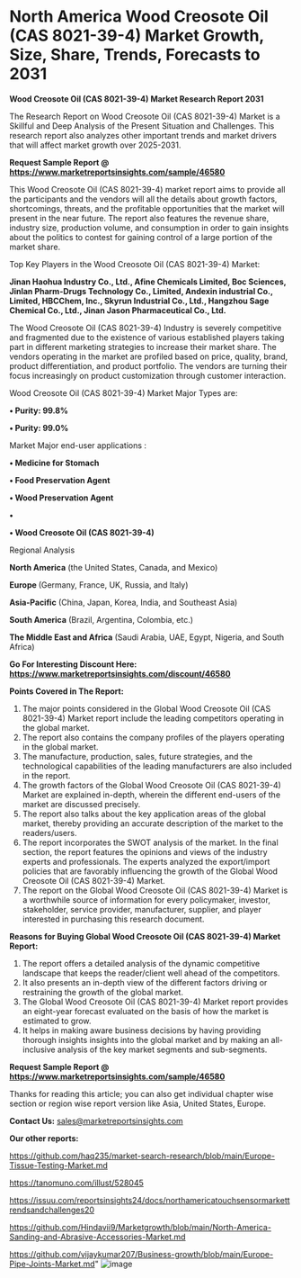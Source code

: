 # North America Wood Creosote Oil (CAS 8021-39-4) Market Growth, Size, Share, Trends, Forecasts to 2031

<strong>Wood Creosote Oil (CAS 8021-39-4) Market Research Report 2031</strong>

The Research Report on Wood Creosote Oil (CAS 8021-39-4) Market is a Skillful and Deep Analysis of the Present Situation and Challenges. This research report also analyzes other important trends and market drivers that will affect market growth over 2025-2031.

<strong>Request Sample Report @ <a href=https://www.marketreportsinsights.com/sample/46580>https://www.marketreportsinsights.com/sample/46580</a></strong>

This Wood Creosote Oil (CAS 8021-39-4) market report aims to provide all the participants and the vendors will all the details about growth factors, shortcomings, threats, and the profitable opportunities that the market will present in the near future. The report also features the revenue share, industry size, production volume, and consumption in order to gain insights about the politics to contest for gaining control of a large portion of the market share.

Top Key Players in the Wood Creosote Oil (CAS 8021-39-4) Market:

<strong>Jinan Haohua Industry Co., Ltd., Afine Chemicals Limited, Boc Sciences, Jinlan Pharm-Drugs Technology Co., Limited, Andexin industrial Co., Limited, HBCChem, Inc., Skyrun Industrial Co., Ltd., Hangzhou Sage Chemical Co., Ltd., Jinan Jason Pharmaceutical Co., Ltd.</strong>

The Wood Creosote Oil (CAS 8021-39-4) Industry is severely competitive and fragmented due to the existence of various established players taking part in different marketing strategies to increase their market share. The vendors operating in the market are profiled based on price, quality, brand, product differentiation, and product portfolio. The vendors are turning their focus increasingly on product customization through customer interaction.

Wood Creosote Oil (CAS 8021-39-4) Market Major Types are:

<strong>•  Purity: 99.8%

•  Purity: 99.0%</strong>

Market Major end-user applications :

<strong>•  Medicine for Stomach

•  Food Preservation Agent

•  Wood Preservation Agent

•  

•  Wood Creosote Oil (CAS 8021-39-4)</strong>

Regional Analysis

</u><strong><b>North America</b></strong> (the United States, Canada, and Mexico)

<strong><b>Europe </b></strong>(Germany, France, UK, Russia, and Italy)

<strong><b>Asia-Pacific</b></strong> (China, Japan, Korea, India, and Southeast Asia)

<strong><b>South America</b></strong> (Brazil, Argentina, Colombia, etc.)

<strong><b>The Middle East and Africa</b></strong> (Saudi Arabia, UAE, Egypt, Nigeria, and South Africa)

<strong>Go For Interesting Discount Here: <a href=https://www.marketreportsinsights.com/discount/46580>https://www.marketreportsinsights.com/discount/46580</a></strong>

<strong>Points Covered in The Report:</strong>
<ol>
  <li>The major points considered in the Global Wood Creosote Oil (CAS 8021-39-4) Market report include the leading competitors operating in the global market.</li>
  <li>The report also contains the company profiles of the players operating in the global market.</li>
  <li>The manufacture, production, sales, future strategies, and the technological capabilities of the leading manufacturers are also included in the report.</li>
  <li>The growth factors of the Global Wood Creosote Oil (CAS 8021-39-4) Market are explained in-depth, wherein the different end-users of the market are discussed precisely.</li>
  <li>The report also talks about the key application areas of the global market, thereby providing an accurate description of the market to the readers/users.</li>
  <li>The report incorporates the SWOT analysis of the market. In the final section, the report features the opinions and views of the industry experts and professionals. The experts analyzed the export/import policies that are favorably influencing the growth of the Global Wood Creosote Oil (CAS 8021-39-4) Market.</li>
  <li>The report on the Global Wood Creosote Oil (CAS 8021-39-4) Market is a worthwhile source of information for every policymaker, investor, stakeholder, service provider, manufacturer, supplier, and player interested in purchasing this research document.</li>
</ol>
<strong>Reasons for Buying Global Wood Creosote Oil (CAS 8021-39-4) Market Report:</strong>

<ol>
  <li>The report offers a detailed analysis of the dynamic competitive landscape that keeps the reader/client well ahead of the competitors.</li>
  <li>It also presents an in-depth view of the different factors driving or restraining the growth of the global market.</li>
  <li>The Global Wood Creosote Oil (CAS 8021-39-4) Market report provides an eight-year forecast evaluated on the basis of how the market is estimated to grow.</li>
  <li>It helps in making aware business decisions by having providing thorough insights insights into the global market and by making an all-inclusive analysis of the key market segments and sub-segments.</li>
</ol>
<strong>Request Sample Report @ <a href=https://www.marketreportsinsights.com/sample/46580>https://www.marketreportsinsights.com/sample/46580</a></strong>


Thanks for reading this article; you can also get individual chapter wise section or region wise report version like Asia, United States, Europe.

<strong>Contact Us:</strong>
sales@marketreportsinsights.com

<strong>Our other reports:</strong>

<a href=https://github.com/haq235/market-search-research/blob/main/Europe-Tissue-Testing-Market.md>https://github.com/haq235/market-search-research/blob/main/Europe-Tissue-Testing-Market.md</a>

<a href=https://tanomuno.com/illust/528045>https://tanomuno.com/illust/528045</a>

<a href=https://issuu.com/reportsinsights24/docs/northamericatouchsensormarkettrendsandchallenges20>https://issuu.com/reportsinsights24/docs/northamericatouchsensormarkettrendsandchallenges20</a>

<a href=https://github.com/Hindavii9/Marketgrowth/blob/main/North-America-Sanding-and-Abrasive-Accessories-Market.md>https://github.com/Hindavii9/Marketgrowth/blob/main/North-America-Sanding-and-Abrasive-Accessories-Market.md</a>

<a href=https://github.com/vijaykumar207/Business-growth/blob/main/Europe-Pipe-Joints-Market.md>https://github.com/vijaykumar207/Business-growth/blob/main/Europe-Pipe-Joints-Market.md</a>"
![image](https://github.com/user-attachments/assets/1acb9bb3-dda2-4c80-8a98-1428f262158f)
